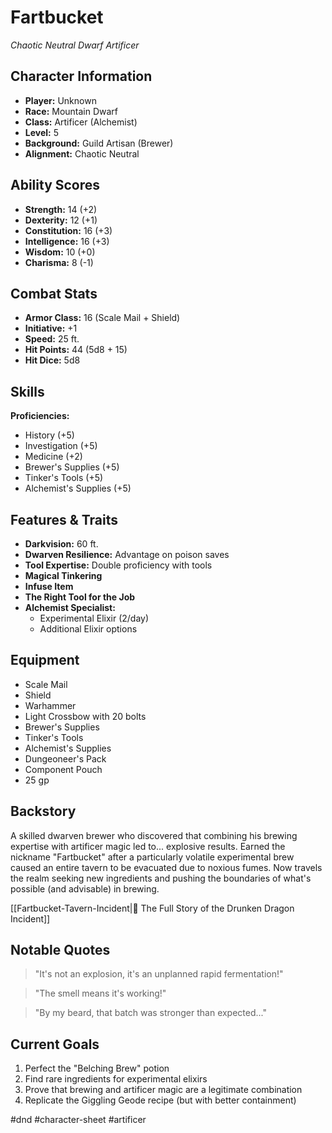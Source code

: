 # Fartbucket
*Chaotic Neutral Dwarf Artificer*

## Character Information
- **Player:** Unknown
- **Race:** Mountain Dwarf
- **Class:** Artificer (Alchemist)
- **Level:** 5
- **Background:** Guild Artisan (Brewer)
- **Alignment:** Chaotic Neutral

## Ability Scores
- **Strength:** 14 (+2)
- **Dexterity:** 12 (+1)
- **Constitution:** 16 (+3)
- **Intelligence:** 16 (+3)
- **Wisdom:** 10 (+0)
- **Charisma:** 8 (-1)

## Combat Stats
- **Armor Class:** 16 (Scale Mail + Shield)
- **Initiative:** +1
- **Speed:** 25 ft.
- **Hit Points:** 44 (5d8 + 15)
- **Hit Dice:** 5d8

## Skills
**Proficiencies:**
- History (+5)
- Investigation (+5)
- Medicine (+2)
- Brewer's Supplies (+5)
- Tinker's Tools (+5)
- Alchemist's Supplies (+5)

## Features & Traits
- **Darkvision:** 60 ft.
- **Dwarven Resilience:** Advantage on poison saves
- **Tool Expertise:** Double proficiency with tools
- **Magical Tinkering**
- **Infuse Item**
- **The Right Tool for the Job**
- **Alchemist Specialist:**
  - Experimental Elixir (2/day)
  - Additional Elixir options

## Equipment
- Scale Mail
- Shield
- Warhammer
- Light Crossbow with 20 bolts
- Brewer's Supplies
- Tinker's Tools
- Alchemist's Supplies
- Dungeoneer's Pack
- Component Pouch
- 25 gp

## Backstory
A skilled dwarven brewer who discovered that combining his brewing expertise with artificer magic led to... explosive results. Earned the nickname "Fartbucket" after a particularly volatile experimental brew caused an entire tavern to be evacuated due to noxious fumes. Now travels the realm seeking new ingredients and pushing the boundaries of what's possible (and advisable) in brewing.

[[Fartbucket-Tavern-Incident|📜 The Full Story of the Drunken Dragon Incident]]

## Notable Quotes
> "It's not an explosion, it's an unplanned rapid fermentation!"

> "The smell means it's working!"

> "By my beard, that batch was stronger than expected..."

## Current Goals
1. Perfect the "Belching Brew" potion
2. Find rare ingredients for experimental elixirs
3. Prove that brewing and artificer magic are a legitimate combination
4. Replicate the Giggling Geode recipe (but with better containment)

#dnd #character-sheet #artificer